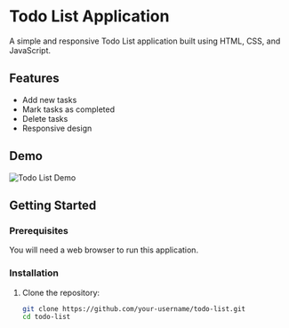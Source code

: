 # Todo List Application

A simple and responsive Todo List application built using HTML, CSS, and JavaScript.

## Features

- Add new tasks
- Mark tasks as completed
- Delete tasks
- Responsive design

## Demo

![Todo List Demo](path-to-demo-image.gif)

## Getting Started

### Prerequisites

You will need a web browser to run this application.

### Installation

1. Clone the repository:

   ```bash
   git clone https://github.com/your-username/todo-list.git
   cd todo-list
